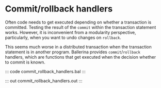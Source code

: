 # Commit/rollback handlers

Often code needs to get executed depending on whether a transaction is committed. Testing the result of the `commit` within the transaction statement works. However, it is inconvenient from a modularity perspective, particularly, when you want to undo changes on `rollback`.

This seems much worse in a distributed transaction when the transaction statement is in another program. Ballerina provides `commit`/`rollback` handlers, which are functions that get executed when the decision whether to commit is known.

::: code commit_rollback_handlers.bal :::

::: out commit_rollback_handlers.out :::